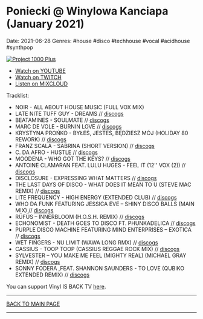 # Poniecki @ Winylowa Kanciapa (January 2021)

Date: 2021-06-28
Genres: #house #disco #techhouse #vocal #acidhouse #synthpop

[![Project 1000 Plus](https://thumbnailer.mixcloud.com/unsafe/300x300/extaudio/2/b/2/1/3374-eff8-45e3-ab64-49383f79959e)](https://www.youtube.com/watch?v=GvweekKmS3o)


* [Watch on YOUTUBE](https://www.youtube.com/watch?v=GvweekKmS3o)
* [Watch on TWITCH](https://www.twitch.tv/vinylisbacktv/video/1070473074)
* [Listen on MIXCLOUD](https://www.mixcloud.com/project1000plus/siwinski-winylowa-kanciapa-066/)

Tracklist:

* NOIR - ALL ABOUT HOUSE MUSIC (FULL VOX MIX)
* LATE NITE TUFF GUY - DREAMS // [discogs](https://www.discogs.com/LNTG-Tuff-Cut-08/release/7269257)
* BEATAMINES - SOULMATE // [discogs](https://www.discogs.com/Beatamines-In-Motion/release/4297770)
* MARC DE VOLE - BURNIN LOVE // [discogs](https://www.discogs.com/Various-When-Fire-Loves/release/5981955)
* KRYSTYNA PROŃKO - BYŁEŚ, JESTEŚ, BĘDZIESZ MÓJ (HOLIDAY 80 REWORK) // [discogs](https://www.discogs.com/Holiday-80-Various-The-Very-Holiday-80-Sampler/release/18484993)
* FRANZ SCALA - SABRINA (SHORT VERSION) // [discogs](https://www.discogs.com/Various-Feel-The-Drive/release/15884805)
* C. DA AFRO - HUSTLE // [discogs](https://www.discogs.com/C-Da-Afro-HUSTLE-/release/17273245)
* MOODENA - WHO GOT THE KEYS? // [discogs](https://www.discogs.com/Various-Tropical-Disco-Records-Volume-Twenty-One/release/19066327)
* ANTOINE CLAMARAN FEAT. LULU HUGES - FEEL IT (12'' VOX (2)) // [discogs](https://www.discogs.com/Antoine-Clamaran-Feel-It/release/306697)
* DISCLOSURE - EXPRESSING WHAT MATTERS // [discogs](https://www.discogs.com/Disclosure-Ecstasy/release/15694045)
* THE LAST DAYS OF DISCO - WHAT DOES IT MEAN TO U (STEVE MAC REMIX) // [discogs](https://www.discogs.com/The-Last-Days-Of-Disco-What-Does-It-Mean-To-U/release/1097060)
* LITE FREQUENCY - HIGH ENERGY (EXTENDED CLUB) // [discogs](https://www.discogs.com/Lite-Frequency-High-Energy/release/1887113)
* WHO DA FUNK FEATURING JESSICA EVE ‎– SHINY DISCO BALLS (MAIN MIX) // [discogs](https://www.discogs.com/Who-Da-Funk-Featuring-Jessica-Eve-Shiny-Disco-Balls/release/68011)
* RÜFÜS ‎– INNERBLOOM (H.O.S.H. REMIX) // [discogs](https://www.discogs.com/R%C3%BCf%C3%BCs-Innerbloom/release/16774746)
* ECHONOMIST - DEATH GOES TO DISCO FT. PHUNKADELICA // [discogs](https://www.discogs.com/Echonomist-Get-Closer-Ep/release/19285891)
* PURPLE DISCO MACHINE FEATURING MIND ENTERPRISES ‎– EXOTICA // [discogs](discogs.com/Purple-Disco-Machine-Featuring-Mind-Enterprises-Exotica/release/16263366)
* WET FINGERS - NU LIMIT (WAWA LONG RMX) // [discogs](https://www.discogs.com/DJ-Adamus-Mafia-Mike-Pres-Wet-Fingers-Hi-Fi-Superstar/release/772914)
* CASSIUS ‎- TOOP TOOP (CASSIUS REGGAE ROCK MIX) // [discogs](https://www.discogs.com/Cassius-Toop-Toop/release/733148)
* SYLVESTER ‎– YOU MAKE ME FEEL (MIGHTY REAL) (MICHAEL GRAY REMIX) // [discogs](https://www.discogs.com/Sylvester-You-Make-Me-Feel-Mighty-Real/release/13833175)
* SONNY FODERA ,FEAT. SHANNON SAUNDERS - TO LOVE (QUBIKO EXTENDED REMIX) // [discogs](https://www.discogs.com/Various-Sampler-EP-2/release/12885010)

You can support Vinyl IS BACK TV [here](https://www.paymedia.pl/vinylisback).


----

[BACK TO MAIN PAGE](./README.md)

----